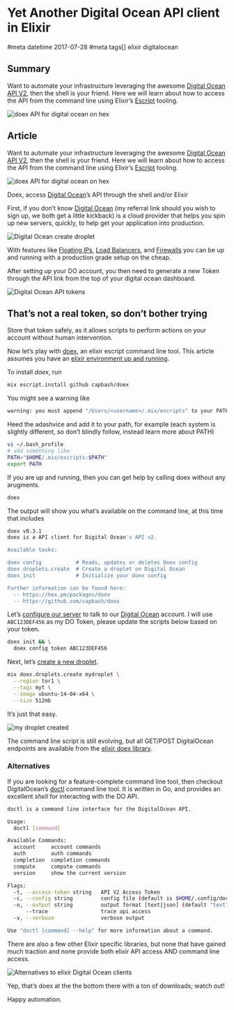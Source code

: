 # Yet Another Digital Ocean API client in Elixir
#meta datetime 2017-07-28
#meta tags[] elixir digitalocean

## Summary

Want to automate your infrastructure leveraging the awesome [Digital Ocean API V2](https://developers.digitalocean.com/documentation/v2/), then the shell is your friend. Here we will learn about how to access the API from the command line using Elixir’s [Escript](https://hexdocs.pm/mix/master/Mix.Tasks.Escript.Build.html) tooling.

![doex API for digital ocean on hex](doex_on_hex.png?raw=true)

## Article

Want to automate your infrastructure leveraging the awesome [Digital Ocean API V2](https://developers.digitalocean.com/documentation/v2/), then the shell is your friend. Here we will learn about how to access the API from the command line using Elixir’s [Escript](https://hexdocs.pm/mix/master/Mix.Tasks.Escript.Build.html) tooling.

![doex API for digital ocean on hex](doex_on_hex.png?raw=true)

Doex, access [Digital Ocean](https://m.do.co/c/e450543d2a29)’s API through the shell and/or Elixir

First, if you don’t know [Digital Ocean](https://m.do.co/c/e450543d2a29) (my referral link should you wish to sign up, we both get a little kickback) is a cloud provider that helps you spin up new servers, quickly, to help get your application into production.

![Digital Ocean create droplet](create_droplet.png?raw=true)

With features like [Floating IPs](https://www.digitalocean.com/community/tutorials/how-to-use-floating-ips-on-digitalocean), [Load Balancers](https://www.digitalocean.com/community/tutorials/how-to-create-your-first-digitalocean-load-balancer), and [Firewalls](https://www.digitalocean.com/community/tutorials/an-introduction-to-digitalocean-cloud-firewalls) you can be up and running with a production grade setup on the cheap.

After setting up your DO account, you then need to generate a new Token through the API link from the top of your digital ocean dashboard.

![Digital Ocean API tokens](do_api_tokens.png?raw=true)
## That’s not a real token, so don’t bother trying

Store that token safely, as it allows scripts to perform actions on your account without human intervention.

Now let’s play with [doex](https://hex.pm/packages/doex), an elixir escript command line tool. This article assumes you have an [elixir environment up and running](https://elixir-lang.org/getting-started/introduction.html).

To install _doex_, run

```bash
mix escript.install github capbash/doex
```

You might see a warning like

```bash
warning: you must append "/Users/<username>/.mix/escripts" to your PATH if you want to invoke escripts by name
```

Heed the adashvice and add it to your path, for example (each system is slightly different, so don’t blindly follow, instead learn more about PATH)

```bash
vi ~/.bash_profile
# add something like
PATH="$HOME/.mix/escripts:$PATH"
export PATH
```

If you are up and running, then you can get help by calling doex without any arugments.

```bash
doex
```

The output will show you what’s available on the command line, at this time that includes

```bash
doex v0.3.1
doex is a API client for Digital Ocean's API v2.

Available tasks:

doex config           # Reads, updates or deletes Doex config
doex droplets.create  # Create a droplet on Digital Ocean
doex init             # Initialize your doex config

Further information can be found here:
  -- https://hex.pm/packages/doex
  -- https://github.com/capbash/doex
```

Let’s [configure our server](https://hexdocs.pm/doex/Mix.Tasks.Doex.Config.html#content) to talk to our [Digital Ocean](https://m.do.co/c/e450543d2a29) account. I will use `ABC123DEF456` as my DO Token, please update the scripts below based on your token.

```bash
doex init && \
  doex config token ABC123DEF456
```

Next, let’s [create a new droplet](https://hexdocs.pm/doex/Mix.Tasks.Doex.Droplets.Create.html#content).

```bash
mix doex.droplets.create mydroplet \
  --region tor1 \
  --tags myt \
  --image ubuntu-14-04-x64 \
  --size 512mb
```

It’s just that easy.

![my droplet created](mydroplet.png?raw=true)

The command line script is still evolving, but all GET/POST DigitalOcean endpoints are available from the [elixir doex library](https://github.com/capbash/doex).


### Alternatives

If you are looking for a feature-complete command line tool, then checkout DigitalOcean’s [doctl](https://github.com/digitalocean/doctl) command line tool. It is written in Go, and provides an excellent _shell_ for interacting with the DO API.

```bash
doctl is a command line interface for the DigitalOcean API.

Usage:
  doctl [command]

Available Commands:
  account     account commands
  auth        auth commands
  completion  completion commands
  compute     compute commands
  version     show the current version

Flags:
  -t, --access-token string   API V2 Access Token
  -c, --config string         config file (default is $HOME/.config/doctl/config.yaml)
  -o, --output string         output format [text|json] (default "text")
      --trace                 trace api access
  -v, --verbose               verbose output

Use "doctl [command] --help" for more information about a command.
```

There are also a few other Elixir specific libraries, but none that have gained much traction and none provide both elixir API access AND command line access.

![Alternatives to elixir Digital Ocean clients](altneratives_do_clients.png?raw=true)

Yep, that’s doex at the the bottom there with a ton of downloads; watch out!

Happy automation.